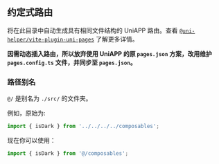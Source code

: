 ## 约定式路由

将在此目录中自动生成具有相同文件结构的 UniAPP 路由。查看 [`@uni-helper/vite-plugin-uni-pages`](https://github.com/uni-helper/vite-plugin-uni-pages) 了解更多详情。

**因需动态插入路由，所以放弃使用 UniAPP 的原 `pages.json` 方案，改用维护 `pages.config.ts` 文件，并同步至 `pages.json`。**

### 路径别名

`@/` 是别名为 `./src/` 的文件夹。

例如，原始为:

```ts
import { isDark } from '../../../../composables';
```

现在你可以使用：

```ts
import { isDark } from '@/composables';
```
